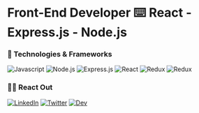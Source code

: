 # Front-End Developer ⌨️ React - Express.js - Node.js


### 🧰 Technologies & Frameworks

![Javascript](https://img.shields.io/badge/JavaScript-323330?style=for-the-badge&logo=javascript&logoColor=F7DF1E)
![Node.js](https://img.shields.io/badge/Node.js-43853D?style=for-the-badge&logo=node.js&logoColor=white)
![Express.js](https://img.shields.io/badge/Express.js-404D59?style=for-the-badge&logo=express&logoColor=white
)
![React](https://img.shields.io/badge/React-20232A?style=for-the-badge&logo=react&logoColor=61DAFB
)
![Redux](https://img.shields.io/badge/Redux-593D88?style=for-the-badge&logo=redux&logoColor=white
)
![Redux](https://img.shields.io/badge/Git-F05032?style=for-the-badge&logo=git&logoColor=white
)


### 👋🏻 React Out

[![LinkedIn](https://img.shields.io/badge/LinkedIn-0077B5?style=for-the-badge&logo=linkedin&logoColor=white)](https://www.linkedin.com/in/shauna-hallihan-7064a020b/)
[![Twitter](https://img.shields.io/badge/LinkedIn-0077B5?style=for-the-badge&logo=linkedin&logoColor=white)](https://twitter.com/shaunahallihan)
[![Dev](https://img.shields.io/badge/dev.to-0A0A0A?style=for-the-badge&logo=dev.to&logoColor=white)](https://dev.to/shallihan)

